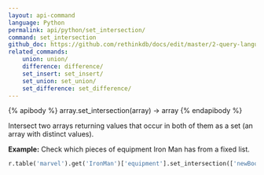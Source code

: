 ```yaml
---
layout: api-command 
language: Python
permalink: api/python/set_intersection/
command: set_intersection 
github_doc: https://github.com/rethinkdb/docs/edit/master/2-query-language/api/python/document-manipulation/set_intersection.md
related_commands:
    union: union/
    difference: difference/
    set_insert: set_insert/
    set_union: set_union/
    set_difference: set_difference/
---
```



{% apibody %}
array.set_intersection(array) → array
{% endapibody %}

Intersect two arrays returning values that occur in both of them as a set (an array with
distinct values).

__Example:__ Check which pieces of equipment Iron Man has from a fixed list.

```py
r.table('marvel').get('IronMan')['equipment'].set_intersection(['newBoots', 'arc_reactor']).run(conn)
```



